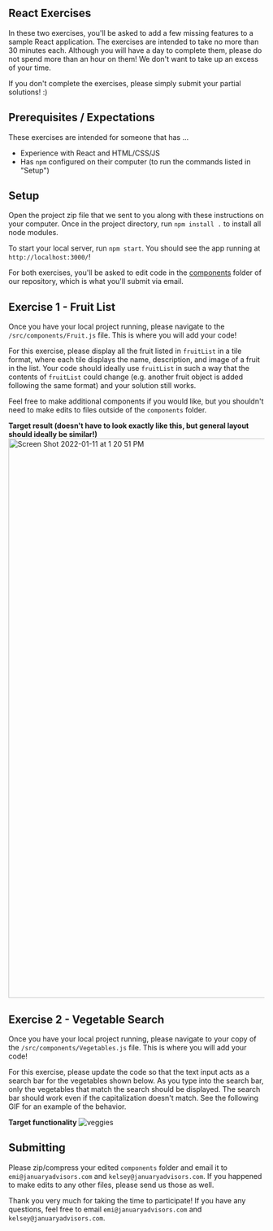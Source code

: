 
## React Exercises

In these two exercises, you'll be asked to add a few missing features to a sample React application. The exercises are intended to take no more than 30 minutes each. Although you will have a day to complete them, please do not spend more than an hour on them! We don't want to take up an excess of your time. 

If you don't complete the exercises, please simply submit your partial solutions! :)

## Prerequisites / Expectations

These exercises are intended for someone that has ...
- Experience with React and HTML/CSS/JS
- Has `npm` configured on their computer (to run the commands listed in "Setup")

## Setup

Open the project zip file that we sent to you along with these instructions on your computer.
Once in the project directory, run `npm install .` to install all node modules.

To start your local server, run `npm start`. You should see the app running at `http://localhost:3000/`!

For both exercises, you'll be asked to edit code in the [components](https://github.com/januaryadvisors/react-exercises/tree/main/src/components) folder of our repository, which is what you'll submit via email.

## Exercise 1 - Fruit List

Once you have your local project running, please navigate to the `/src/components/Fruit.js` file. This is where you will add your code!

For this exercise, please display all the fruit listed in `fruitList` in a tile format, where each tile displays the name, description, and image of a fruit in the list. Your code should ideally use `fruitList` in such a way that the contents of `fruitList` could change (e.g. another fruit object is added following the same format) and your solution still works.

Feel free to make additional components if you would like, but you shouldn't need to make edits to files outside of the `components` folder.

**Target result (doesn't have to look exactly like this, but general layout should ideally be similar!)**
<img width="1100" alt="Screen Shot 2022-01-11 at 1 20 51 PM" src="https://user-images.githubusercontent.com/22461243/149010163-5bbb686a-c427-4804-ae58-f74d875ea661.png">



## Exercise 2 - Vegetable Search

Once you have your local project running, please navigate to your copy of the `/src/components/Vegetables.js` file. This is where you will add your code!

For this exercise, please update the code so that the text input acts as a search bar for the vegetables shown below. As you type into the search bar, only the vegetables that match the search should be displayed. The search bar should work even if the capitalization doesn't match. See the following GIF for an example of the behavior.

**Target functionality**
![veggies](https://user-images.githubusercontent.com/22461243/149011051-bf32e00e-317a-4c45-b878-238b757b9b34.gif)


## Submitting

Please zip/compress your edited `components` folder and email it to `emi@januaryadvisors.com` and `kelsey@januaryadvisors.com`. If you happened to make edits to any other files, please send us those as well.

Thank you very much for taking the time to participate! If you have any questions, feel free to email `emi@januaryadvisors.com` and `kelsey@januaryadvisors.com`.
